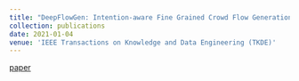 ```yaml
---
title: "DeepFlowGen: Intention-aware Fine Grained Crowd Flow Generation via Deep Neural Networks"
collection: publications
date: 2021-01-04
venue: 'IEEE Transactions on Knowledge and Data Engineering (TKDE)'
---
```


[paper](https://ieeexplore.ieee.org/stamp/stamp.jsp?tp=&arnumber=9416248)

